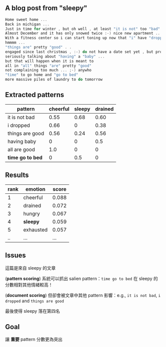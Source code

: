 ## A blog post from "sleepy"

```c
Home sweet home ...
Back in michigan ...
Just in time for winter , but oh well , at least "it is not" too "bad" out yet
Almost December and it has only snowed twice :-) nice new apartment ...
With a fitness center so i can start toning up now that "i" have "dropped" damn near 50 lbs -) yay !!!!
hmmmm ...
"things are" pretty "good" . .
engaged since last christmas , :-) do not have a date set yet , but probably sometime this summer ...
seriously talking about "having" a "baby" ...
but that will happen when it is meant to
all in "all" things "are" pretty "good"
not complaining too much ... ;-) anywho
"time" to go home and "go to bed"
more massive piles of laundry to do tomorrow
```

## Extracted patterns

pattern  		| cheerful 	| sleepy 	| drained
-------- 		| -------- 	| ------ 	| -------
it is not bad 		|	0.55  	| 	0.68 	|  0.60
i dropped		|	0.66	|	0	|  0.38
things are good 	|	0.56  	|	0.24  	|  0.56
having baby		|	0	|	0	|  0.5
all are good 		|	1.0  	|	0  	|  0
**time go to bed**	|	0	|	0.5	|  0


## Results

rank	| emotion 	| score 
-------	| ------	| ----
1	| cheerful	| 0.088
2	| drained	| 0.072
3	| hungry	| 0.067
4	| **sleepy**	| 0.059
5	| exhausted	| 0.057
..	| ...		| ...



## Issues

這篇是來自 sleepy 的文章

(__pattern scoring__) 系統可以抓出 salien pattern：`time go to bed` 在 sleepy 的分數相對其他情緒較高！

(__document scoring__) 但卻會被文章中其他 pattern 影響：e.g., `it is not bad`, `i dropped` and `things are good`

最後使得 sleepy 落在第四名


## Goal

讓 **重要** pattern 分數更為突出

	
